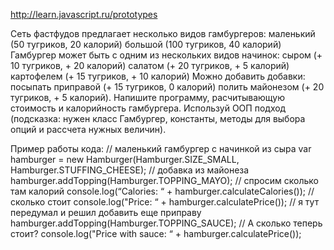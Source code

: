 http://learn.javascript.ru/prototypes

Сеть фастфудов предлагает несколько видов гамбургеров:
маленький (50 тугриков, 20 калорий)
большой (100 тугриков, 40 калорий)
Гамбургер может быть с одним из нескольких видов начинок:
сыром (+ 10 тугриков, + 20 калорий)
салатом (+ 20 тугриков, + 5 калорий)
картофелем (+ 15 тугриков, + 10 калорий)
Можно добавить добавки:
посыпать приправой (+ 15 тугриков, 0 калорий)
полить майонезом (+ 20 тугриков, + 5 калорий).
Напишите программу, расчитывающую стоимость и калорийность гамбургера. Используй ООП подход (подсказка: нужен класс Гамбургер, константы, методы для выбора опций и рассчета нужных величин).

Пример работы кода:
// маленький гамбургер с начинкой из сыра
var hamburger = new Hamburger(Hamburger.SIZE_SMALL, Hamburger.STUFFING_CHEESE);
// добавка из майонеза
hamburger.addTopping(Hamburger.TOPPING_MAYO);
// спросим сколько там калорий
console.log(“Calories: “ + hamburger.calculateCalories());
// сколько стоит
console.log("Price: “ + hamburger.calculatePrice());
// я тут передумал и решил добавить еще приправу
hamburger.addTopping(Hamburger.TOPPING_SAUCE);
// А сколько теперь стоит?
console.log("Price with sauce:  “ + hamburger.calculatePrice());